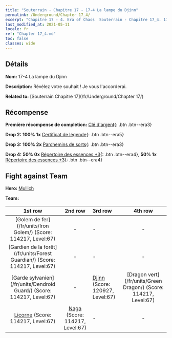```yaml
---
title: "Souterrain - Chapitre 17 - 17-4 La lampe du Djinn"
permalink: /Underground/Chapter 17_4/
excerpt: "Chapitre 17 - 4. Era of Chaos  Souterrain - Chapitre 17_4. 17-4 La lampe du Djinn"
last_modified_at: 2021-05-11
locale: fr
ref: "Chapter 17_4.md"
toc: false
classes: wide
---
```


## Détails

 **Nom:** 17-4 La lampe du Djinn

 **Description:** Révélez votre souhait ! Je vous l'accorderai.

 **Related to:** [Souterrain Chapitre 17](/fr/Underground/Chapter 17/)

## Récompense

 **Première récompense de complétion:** [Clé d'argent](/ItemsFR/con_693/){: .btn .btn--era3}

 **Drop 2:** **100% 1x** [Certificat de légende](/ItemsFR/mat_67/){: .btn .btn--era5}

 **Drop 3:** **100% 2x** [Parchemins de sorts](/ItemsFR/con_694/){: .btn .btn--era3}

 **Drop 4:** **50% 0x** [Répertoire des essences +3](/ItemsFR/mat_60/){: .btn .btn--era4}, **50% 1x** [Répertoire des essences +3](/ItemsFR/mat_60/){: .btn .btn--era4}


## Fight against Team
 **Hero:** [Mullich](/fr/heroes/Mullich/)

 **Team:**


  | 1st row | 2nd row | 3rd row | 4th row |
  |:----:|:----:|:----|:----:|
  | [Golem de fer](/fr/units/Iron Golem/) (Score: 114217, Level:67)  | - | - | - |
  | [Gardien de la forêt](/fr/units/Forest Guardian/) (Score: 114217, Level:67)  | - | - | - |
  | [Garde sylvanien](/fr/units/Dendroid Guard/) (Score: 114217, Level:67)  | - | [Djinn](/fr/units/Genie/) (Score: 120927, Level:67)  | [Dragon vert](/fr/units/Green Dragon/) (Score: 114217, Level:67)  |
  | [Licorne](/fr/units/Unicorn/) (Score: 114217, Level:67)  | [Naga](/fr/units/Naga/) (Score: 114217, Level:67)  | - | - |



